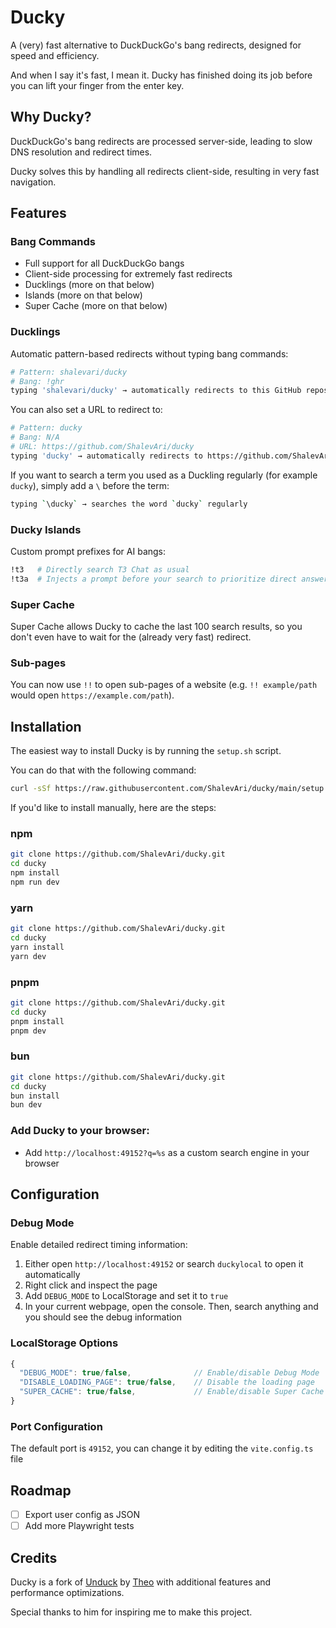 # Ducky

A (very) fast alternative to DuckDuckGo's bang redirects, designed for speed and efficiency.

And when I say it's fast, I mean it. Ducky has finished doing its job before you can lift your finger from the enter key.

## Why Ducky?

DuckDuckGo's bang redirects are processed server-side, leading to slow DNS resolution and redirect times.

Ducky solves this by handling all redirects client-side, resulting in very fast navigation.

## Features

### Bang Commands

- Full support for all DuckDuckGo bangs
- Client-side processing for extremely fast redirects
- Ducklings (more on that below)
- Islands (more on that below)
- Super Cache (more on that below)

### Ducklings

Automatic pattern-based redirects without typing bang commands:

```bash
# Pattern: shalevari/ducky
# Bang: !ghr
typing 'shalevari/ducky' → automatically redirects to this GitHub repository
```

You can also set a URL to redirect to:

```bash
# Pattern: ducky
# Bang: N/A
# URL: https://github.com/ShalevAri/ducky
typing 'ducky' → automatically redirects to https://github.com/ShalevAri/ducky
```

If you want to search a term you used as a Duckling regularly (for example `ducky`), simply add a `\` before the term:

```bash
typing `\ducky` → searches the word `ducky` regularly
```

### Ducky Islands

Custom prompt prefixes for AI bangs:

```bash
!t3   # Directly search T3 Chat as usual
!t3a  # Injects a prompt before your search to prioritize direct answers
```

### Super Cache

Super Cache allows Ducky to cache the last 100 search results, so you don't even have to wait for the (already very fast) redirect.

### Sub-pages

You can now use `!!` to open sub-pages of a website (e.g. `!! example/path` would open `https://example.com/path`).

## Installation

The easiest way to install Ducky is by running the `setup.sh` script.

You can do that with the following command:

```bash
curl -sSf https://raw.githubusercontent.com/ShalevAri/ducky/main/setup.sh | bash
```

If you'd like to install manually, here are the steps:

### npm

```bash
git clone https://github.com/ShalevAri/ducky.git
cd ducky
npm install
npm run dev
```

### yarn

```bash
git clone https://github.com/ShalevAri/ducky.git
cd ducky
yarn install
yarn dev
```

### pnpm

```bash
git clone https://github.com/ShalevAri/ducky.git
cd ducky
pnpm install
pnpm dev
```

### bun

```bash
git clone https://github.com/ShalevAri/ducky.git
cd ducky
bun install
bun dev
```

### Add Ducky to your browser:

- Add `http://localhost:49152?q=%s` as a custom search engine in your browser

## Configuration

### Debug Mode

Enable detailed redirect timing information:

1. Either open `http://localhost:49152` or search `duckylocal` to open it automatically
2. Right click and inspect the page
3. Add `DEBUG_MODE` to LocalStorage and set it to `true`
4. In your current webpage, open the console. Then, search anything and you should see the debug information

### LocalStorage Options

```javascript
{
  "DEBUG_MODE": true/false,              // Enable/disable Debug Mode
  "DISABLE_LOADING_PAGE": true/false,    // Disable the loading page
  "SUPER_CACHE": true/false,             // Enable/disable Super Cache
}
```

### Port Configuration

The default port is `49152`, you can change it by editing the `vite.config.ts` file

## Roadmap

- [ ] Export user config as JSON
- [ ] Add more Playwright tests

## Credits

Ducky is a fork of [Unduck](https://github.com/t3dotgg/unduck) by [Theo](https://github.com/t3dotgg) with additional features and performance optimizations.

Special thanks to him for inspiring me to make this project.
